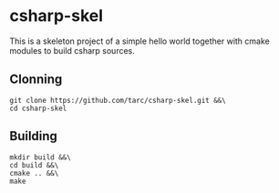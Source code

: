 # csharp-skel

This is a skeleton project of a simple hello world together with cmake modules to build csharp sources.


## Clonning

    git clone https://github.com/tarc/csharp-skel.git &&\
    cd csharp-skel


## Building 

    mkdir build &&\
    cd build &&\
    cmake .. &&\
    make
